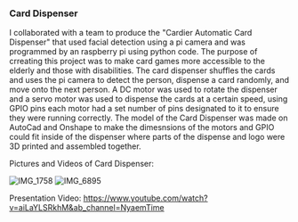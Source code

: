 ### Card Dispenser 
I collaborated with a team to produce the "Cardier Automatic Card Dispenser" that used facial detection using a pi camera and was programmed by an raspberry pi using python code. The purpose of crreating this project was to make card games more accessible to the elderly and those with disabilities. The card dispenser shuffles the cards and uses the pi camera to detect the person, dispense a card randomly, and move onto the next person. A DC motor was used to rotate the dispenser and a servo motor was used to dispense the cards at a certain speed, using GPIO pins each motor had a set number of pins designated to it to ensure they were running correctly. The model of the Card Dispenser was made on AutoCad and Onshape to make the dimesnsions of the motors and GPIO could fit inside of the dispenser where parts of the dispense and logo were 3D printed and assembled together.


Pictures and Videos of Card Dispenser:


![IMG_1758](https://github.com/user-attachments/assets/3eb798b2-6aaa-4227-8b77-20aae82ca8ed)
![IMG_6895](https://github.com/user-attachments/assets/e2ee3976-5a37-4bb4-913a-d7bcef2bc012)




Presentation Video:
https://www.youtube.com/watch?v=aiLaYLSRkhM&ab_channel=NyaemTime


  
  
  
          
          
  
  

